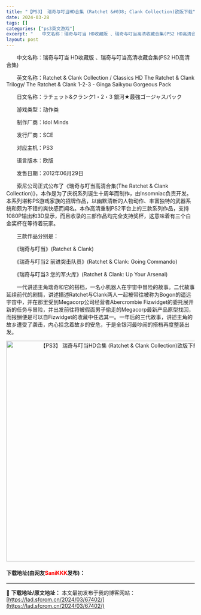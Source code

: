 ```yaml
---
title: "【PS3】 瑞奇与叮当HD合集 (Ratchet &#038; Clank Collection)欧版下载"
date: 2024-03-28
tags: []
categories: ["ps3英文游戏"]
excerpt: "　　中文名称：瑞奇与叮当 HD收藏版 、瑞奇与叮当高清收藏合集(PS2 HD高清合集) 　　英文名称：Ratchet &amp; Clank Collection / Classics HD The Ratchet &amp; Clank Trilogy/ The Ratchet &amp; Cla&hellip;"
layout: post
---
```


 <p>　　中文名称：瑞奇与叮当 HD收藏版 、瑞奇与叮当高清收藏合集(PS2 HD高清合集)</p> <p>　　英文名称：Ratchet &amp; Clank Collection / Classics HD The Ratchet &amp; Clank Trilogy/ The Ratchet &amp; Clank 1-2-3 - Ginga Saikyou Gorgeous Pack</p> <p>　　日文名称：ラチェット&amp;クランク1・2・3 銀河★最強ゴージャスパック</p> <p>　　游戏类型：动作类</p> <p>　　制作厂商：Idol Minds</p> <p>　　发行厂商：SCE</p> <p>　　对应主机：PS3</p> <p>　　语言版本：欧版</p> <p>　　发售日期：2012年06月29日</p> <p>　　索尼公司正式公布了《瑞奇与叮当高清合集(The Ratchet &amp; Clank Collection)》，本作是为了庆祝系列诞生十周年而制作，由Insomniac负责开发。本系列堪称PS游戏家族的招牌作品，以幽默清新的人物动作、丰富独特的武器系统和颇为不错的爽快感而闻名。本作高清重制PS2平台上的三款系列作品，支持1080P输出和3D显示，而且收录的三部作品均完全支持奖杯，这意味着有三个白金奖杯在等待着玩家。</p> <p>　　三款作品分别是：</p> <p>　　《瑞奇与叮当》(Ratchet &amp; Clank)</p> <p>　　《瑞奇与叮当2 前进突击队员》(Ratchet &amp; Clank: Going Commando)</p> <p>　　《瑞奇与叮当3 您的军火库》(Ratchet &amp; Clank: Up Your Arsenal)</p> <p>　　一代讲述主角瑞奇和它的搭档，一名小机器人在宇宙中冒险的故事。二代故事延续前代的剧情，讲述描述Ratchet与Clank两人一起被带往被称为Bogon的遥远宇宙中，并在那里受到Megacorp公司经营者Abercrombie Fizwidget的委托展开新的任务与冒险，并出发前往将被假面男子偷走的Megacorp最新产品原型找回，而报酬便是可以自Fizwidget的收藏中任选其一。一年后的三代故事，讲述主角的故乡遭受了袭击，内心挂念着故乡的安危，于是全银河最吵闹的搭档再度整装出发。</p> <p align="center"><img align="" border="0" src="https://lad.sfcrom.cn/wp-content/uploads/2024/03/20240328_66051c33a38af.jpg" width="589" alt="【PS3】 瑞奇与叮当HD合集 (Ratchet &amp; Clank Collection)欧版下载" /></p> <p><h4>下载地址(由网友<font color="red">SaniKKK</font>发布)：</h4></p> 

---
📖 **下载地址/原文地址：** 本文最初发布于我的博客网站：[https://lad.sfcrom.cn/2024/03/67402/](https://lad.sfcrom.cn/2024/03/67402/)
